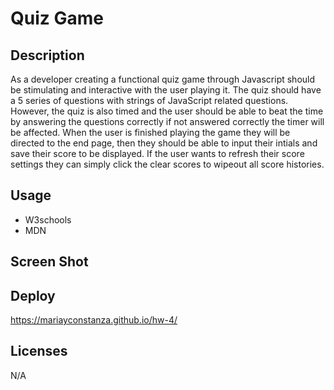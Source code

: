 # Quiz Game

## Description
As a developer creating a functional quiz game through Javascript should be stimulating and interactive with the user playing it. The quiz should have a 5 series of questions with strings of JavaScript related questions. However, the quiz is also timed and the user should be able to beat the time by answering the questions correctly if not answered correctly the timer will be affected. When the user is finished playing the game they will be directed to the end page, then they should be able to input their intials and save their score to be displayed. If the user wants to refresh their score settings they can simply click the clear scores to wipeout all score histories. 

## Usage
- W3schools
- MDN

## Screen Shot

## Deploy
https://mariayconstanza.github.io/hw-4/

## Licenses
N/A
